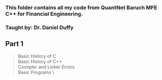 ### This folder contains all my code from QuantNet Baruch MFE C++ for Financial Engineering.
### Taught by: Dr. Daniel Duffy

## Part 1
> Basic History of C \
> Basic History of C++ \
> Comipler and Linker Errors \
> Basic Programs \
